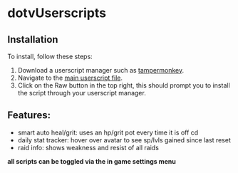 # dotvUserscripts

## Installation

To install, follow these steps:

1. Download a userscript manager such as [tampermonkey](https://www.tampermonkey.net).
2. Navigate to the [main userscript file](https://github.com/MattiasKDev/dotvUserscripts/blob/main/main.user.js).
3. Click on the Raw button in the top right, this should prompt you to install the script through your userscript manager.

## Features:

- smart auto heal/grit: uses an hp/grit pot every time it is off cd
- daily stat tracker: hover over avatar to see sp/lvls gained since last reset
- raid info: shows weakness and resist of all raids

**all scripts can be toggled via the in game settings menu**
